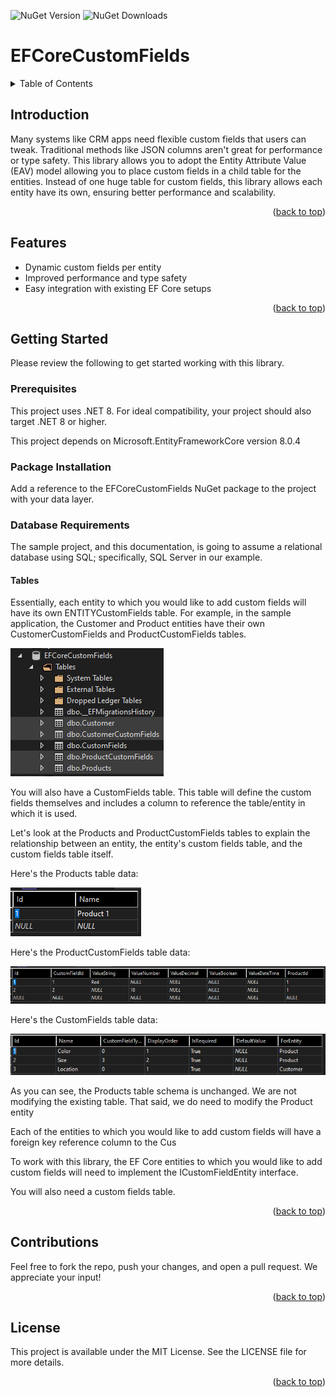 <!-- 
*** This readme is based on https://github.com/othneildrew/Best-README-Template
*** Check them out, it's a great project!
-->
<a name="readme-top"></a>

<!-- PROJECT SHIELDS -->

![NuGet Version](https://img.shields.io/nuget/v/EFCoreCustomFields?style=for-the-badge)
![NuGet Downloads](https://img.shields.io/nuget/dt/EFCoreCustomFields?style=for-the-badge)


<!-- PROJECT HEADER -->

# EFCoreCustomFields



<!-- TABLE OF CONTENTS -->

<details>
  <summary>Table of Contents</summary>
  <ol>
    <li>
      <a href="#introduction">Introduction</a>
    </li>
    <li>
      <a href="#getting-started">Getting Started</a>
      <ul>
        <li><a href="#prerequisites">Prerequisites</a></li>
        <li><a href="#package-installation">Package Installation</a></li>
        <li><a href="#database-requirements">Database Requirements</a></li>
      </ul>
    </li>
    <li><a href="#usage">Usage</a></li>
    <li><a href="#roadmap">Roadmap</a></li>
    <li><a href="#contributing">Contributing</a></li>
    <li><a href="#license">License</a></li>
    <li><a href="#contact">Contact</a></li>
    <li><a href="#acknowledgments">Acknowledgments</a></li>
  </ol>
</details>

<!-- ABOUT THE PROJECT -->

## Introduction

Many systems like CRM apps need flexible custom fields that users can tweak. Traditional methods like JSON columns aren't great for performance or type safety.  This library allows you to adopt the Entity Attribute Value (EAV) model allowing you to place custom fields in a child table for the entities. Instead of one huge table for custom fields, this library allows each entity have its own, ensuring better performance and scalability.

<p align="right">(<a href="#readme-top">back to top</a>)</p>

## Features

* Dynamic custom fields per entity
* Improved performance and type safety
* Easy integration with existing EF Core setups

<p align="right">(<a href="#readme-top">back to top</a>)</p>

<!-- GETTING STARTED -->

## Getting Started

Please review the following to get started working with this library.

### Prerequisites

This project uses .NET 8.  For ideal compatibility, your project should also target .NET 8 or higher.

This project depends on Microsoft.EntityFrameworkCore version 8.0.4

### Package Installation

Add a reference to the EFCoreCustomFields NuGet package to the project with your data layer.

### Database Requirements

The sample project, and this documentation, is going to assume a relational database using SQL; specifically, SQL Server in our example.

#### Tables

Essentially, each entity to which you would like to add custom fields will have its own ENTITYCustomFields table.  For example, in the sample application, the Customer and Product entities have their own CustomerCustomFields and ProductCustomFields tables.

![Database Tables with Custom Fields](./assets/images/database-tables.png "Database Tables with CustomFields")

You will also have a CustomFields table.  This table will define the custom fields themselves and includes a column to reference the table/entity in which it is used.

Let's look at the Products and ProductCustomFields tables to explain the relationship between an entity, the entity's custom fields table, and the custom fields table itself.

Here's the Products table data:

![Products Table](./assets/images/products-table.png "Products table")

Here's the ProductCustomFields table data:

![ProductCustomFields Table](./assets/images/productcustomfields-table.png "ProductCustomFields table")

Here's the CustomFields table data:

![CustomFields Table](./assets/images/customfields-table.png "CustomFields table")

As you can see, the Products table schema is unchanged.  We are not modifying the existing table.  That said, we do need to modify the Product entity

Each of the entities to which you would like to add custom fields will have a foreign key reference column to the Cus

To work with this library, the EF Core entities to which you would like to add custom fields will need to implement the ICustomFieldEntity interface.



You will also need a custom fields table.

<p align="right">(<a href="#readme-top">back to top</a>)</p>

<!-- CONTRIBUTING -->

## Contributions

Feel free to fork the repo, push your changes, and open a pull request. We appreciate your input!

<p align="right">(<a href="#readme-top">back to top</a>)</p>

<!-- LICENSE -->

## License

This project is available under the MIT License. See the LICENSE file for more details.

<p align="right">(<a href="#readme-top">back to top</a>)</p>
<!-- MARKDOWN LINKS AND IMAGES -->
